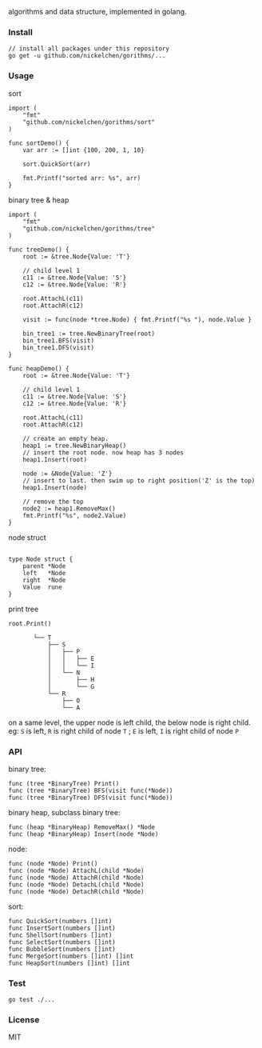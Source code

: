algorithms and data structure, implemented in golang.

### Install

```
// install all packages under this repository
go get -u github.com/nickelchen/gorithms/...
```

### Usage

sort

```
import (
	"fmt"
	"github.com/nickelchen/gorithms/sort"
)

func sortDemo() {
	var arr := []int {100, 200, 1, 10}

	sort.QuickSort(arr)

	fmt.Printf("sorted arr: %s", arr)
}

```

binary tree & heap

```
import (
	"fmt"
	"github.com/nickelchen/gorithms/tree"
)

func treeDemo() {
	root := &tree.Node{Value: 'T'}

	// child level 1
	c11 := &tree.Node{Value: 'S'}
	c12 := &tree.Node{Value: 'R'}

	root.AttachL(c11)
	root.AttachR(c12)

	visit := func(node *tree.Node) { fmt.Printf("%s "), node.Value }

	bin_tree1 := tree.NewBinaryTree(root)
	bin_tree1.BFS(visit)
	bin_tree1.DFS(visit)
}

func heapDemo() {
	root := &tree.Node{Value: 'T'}

	// child level 1
	c11 := &tree.Node{Value: 'S'}
	c12 := &tree.Node{Value: 'R'}

	root.AttachL(c11)
	root.AttachR(c12)

	// create an empty heap.
	heap1 := tree.NewBinaryHeap()
	// insert the root node. now heap has 3 nodes
	heap1.Insert(root)

	node := &Node{Value: 'Z'}
	// insert to last. then swim up to right position('Z' is the top)
	heap1.Insert(node)

	// remove the top
	node2 := heap1.RemoveMax()
	fmt.Printf("%s", node2.Value)
}
```

node struct

```

type Node struct {
	parent *Node
	left   *Node
	right  *Node
	Value  rune
}

```

print tree

```
root.Print()

	   └── T
	       ├── S
	       │   ├── P
	       │   │   ├── E
	       │   │   └── I
	       │   └── N
	       │       ├── H
	       │       └── G
	       └── R
	           ├── O
	           └── A

```

on a same level, the upper node is left child, the below node is right child.
eg: `S` is left, `R` is right child of node `T` ; `E` is left, `I` is right child of node `P`

### API

binary tree:

```
func (tree *BinaryTree) Print()
func (tree *BinaryTree) BFS(visit func(*Node))
func (tree *BinaryTree) DFS(visit func(*Node))
```

binary heap, subclass binary tree:
```
func (heap *BinaryHeap) RemoveMax() *Node
func (heap *BinaryHeap) Insert(node *Node)
```

node:
```
func (node *Node) Print()
func (node *Node) AttachL(child *Node)
func (node *Node) AttachR(child *Node)
func (node *Node) DetachL(child *Node)
func (node *Node) DetachR(child *Node)
```

sort:
```
func QuickSort(numbers []int)
func InsertSort(numbers []int)
func ShellSort(numbers []int)
func SelectSort(numbers []int)
func BubbleSort(numbers []int)
func MergeSort(numbers []int) []int
func HeapSort(numbers []int) []int
```

### Test

```
go test ./...
```

### License

MIT

